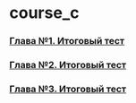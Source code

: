# course_c
### [Глава №1. Итоговый тест](/chapter1.md)
### [Глава №2. Итоговый тест](/chapter2.md)
### [Глава №3. Итоговый тест](/chapter3.md)
